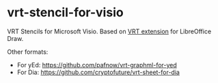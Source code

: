 vrt-stencil-for-visio
=====================

VRT Stencils for Microsoft Visio. Based on [VRT extension](http://www.vrt.com.au/downloads/vrt-network-equipment) for LibreOffice Draw.

Other formats:
- For yEd: https://github.com/pafnow/vrt-graphml-for-yed
- For Dia: https://github.com/cryptofuture/vrt-sheet-for-dia
